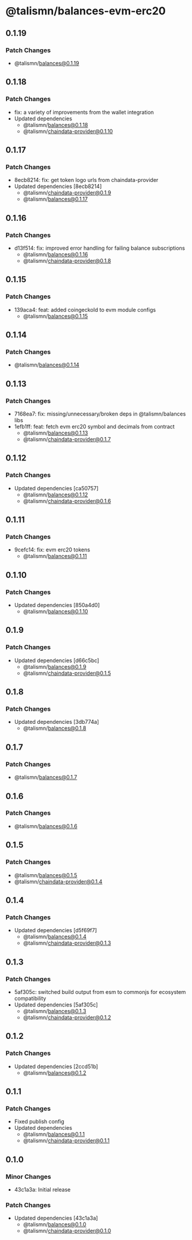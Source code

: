 # @talismn/balances-evm-erc20

## 0.1.19

### Patch Changes

- @talismn/balances@0.1.19

## 0.1.18

### Patch Changes

- fix: a variety of improvements from the wallet integration
- Updated dependencies
  - @talismn/balances@0.1.18
  - @talismn/chaindata-provider@0.1.10

## 0.1.17

### Patch Changes

- 8ecb8214: fix: get token logo urls from chaindata-provider
- Updated dependencies [8ecb8214]
  - @talismn/chaindata-provider@0.1.9
  - @talismn/balances@0.1.17

## 0.1.16

### Patch Changes

- d13f514: fix: improved error handling for failing balance subscriptions
  - @talismn/balances@0.1.16
  - @talismn/chaindata-provider@0.1.8

## 0.1.15

### Patch Changes

- 139aca4: feat: added coingeckoId to evm module configs
  - @talismn/balances@0.1.15

## 0.1.14

### Patch Changes

- @talismn/balances@0.1.14

## 0.1.13

### Patch Changes

- 7168ea7: fix: missing/unnecessary/broken deps in @talismn/balances libs
- 1efb1ff: feat: fetch evm erc20 symbol and decimals from contract
  - @talismn/balances@0.1.13
  - @talismn/chaindata-provider@0.1.7

## 0.1.12

### Patch Changes

- Updated dependencies [ca50757]
  - @talismn/balances@0.1.12
  - @talismn/chaindata-provider@0.1.6

## 0.1.11

### Patch Changes

- 9cefc14: fix: evm erc20 tokens
  - @talismn/balances@0.1.11

## 0.1.10

### Patch Changes

- Updated dependencies [850a4d0]
  - @talismn/balances@0.1.10

## 0.1.9

### Patch Changes

- Updated dependencies [d66c5bc]
  - @talismn/balances@0.1.9
  - @talismn/chaindata-provider@0.1.5

## 0.1.8

### Patch Changes

- Updated dependencies [3db774a]
  - @talismn/balances@0.1.8

## 0.1.7

### Patch Changes

- @talismn/balances@0.1.7

## 0.1.6

### Patch Changes

- @talismn/balances@0.1.6

## 0.1.5

### Patch Changes

- @talismn/balances@0.1.5
- @talismn/chaindata-provider@0.1.4

## 0.1.4

### Patch Changes

- Updated dependencies [d5f69f7]
  - @talismn/balances@0.1.4
  - @talismn/chaindata-provider@0.1.3

## 0.1.3

### Patch Changes

- 5af305c: switched build output from esm to commonjs for ecosystem compatibility
- Updated dependencies [5af305c]
  - @talismn/balances@0.1.3
  - @talismn/chaindata-provider@0.1.2

## 0.1.2

### Patch Changes

- Updated dependencies [2ccd51b]
  - @talismn/balances@0.1.2

## 0.1.1

### Patch Changes

- Fixed publish config
- Updated dependencies
  - @talismn/balances@0.1.1
  - @talismn/chaindata-provider@0.1.1

## 0.1.0

### Minor Changes

- 43c1a3a: Initial release

### Patch Changes

- Updated dependencies [43c1a3a]
  - @talismn/balances@0.1.0
  - @talismn/chaindata-provider@0.1.0
